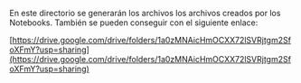 En este directorio se generarán los archivos los archivos creados por los Notebooks. También se pueden conseguir con el siguiente enlace:

[https://drive.google.com/drive/folders/1a0zMNAicHmOCXX72lSVRjtgm2SfoXFmY?usp=sharing](https://drive.google.com/drive/folders/1a0zMNAicHmOCXX72lSVRjtgm2SfoXFmY?usp=sharing)
